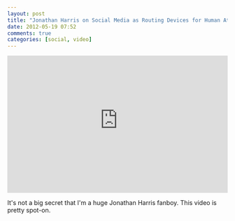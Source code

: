 ```yaml
---
layout: post
title: "Jonathan Harris on Social Media as Routing Devices for Human Attention"
date: 2012-05-19 07:52
comments: true
categories: [social, video]
---
```


<iframe width="100%" height="315" src="https://www.youtube-nocookie.com/embed/mhPjrlPOTG8" title="YouTube video player" frameborder="0" allow="accelerometer; autoplay; clipboard-write; encrypted-media; gyroscope; picture-in-picture; web-share" allowfullscreen></iframe>

It's not a big secret that I'm a huge Jonathan Harris fanboy. This video is pretty spot-on.
